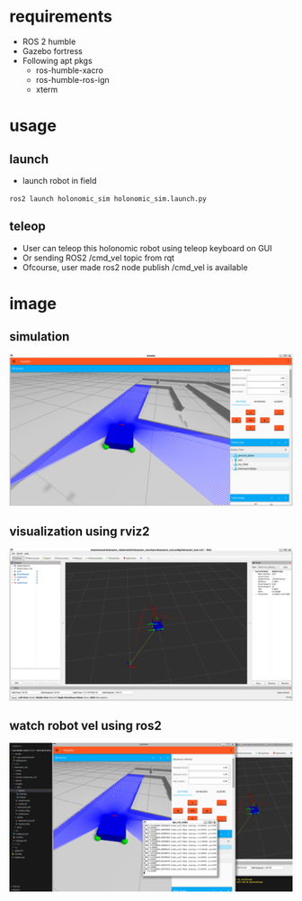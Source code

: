 # requirements

-   ROS 2 humble
-   Gazebo fortress
-   Following apt pkgs
    -   ros-humble-xacro
    -   ros-humble-ros-ign
    -   xterm

# usage

## launch

-   launch robot in field

`ros2 launch holonomic_sim holonomic_sim.launch.py`

## teleop

-   User can teleop this holonomic robot using teleop keyboard on GUI
-   Or sending ROS2 /cmd_vel topic from rqt
-   Ofcourse, user made ros2 node publish /cmd_vel is available

# image

## simulation

![alt text](https://github.com/OsawaKousei/holonomic_robot/blob/main/img/sim_img.png)

## visualization using rviz2

![alt text](https://github.com/OsawaKousei/holonomic_robot/blob/main/img/rviz2_img.png)

## watch robot vel using ros2

![alt text](https://github.com/OsawaKousei/holonomic_robot/blob/main/img/total_img.png)
